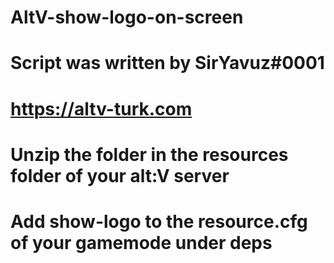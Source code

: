 # AltV-show-logo-on-screen
# Script was written by SirYavuz#0001
# https://altv-turk.com


# Unzip the folder in the resources folder of your alt:V server
# Add show-logo to the resource.cfg of your gamemode under deps
